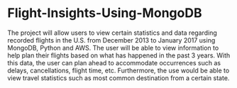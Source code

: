 # Flight-Insights-Using-MongoDB

The project will allow users to view certain statistics and data regarding recorded flights in the
U.S. from December 2013 to January 2017 using MongoDB, Python and AWS. The user will be able to view information to help
plan their flights based on what has happened in the past 3 years. With this data, the user can
plan ahead to accommodate occurrences such as delays, cancellations, flight time, etc.
Furthermore, the use would be able to view travel statistics such as most common destination
from a certain state.

